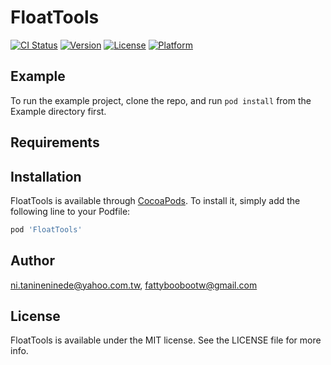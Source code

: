 # FloatTools

[![CI Status](https://img.shields.io/travis/ni.tanineninede@yahoo.com.tw/FloatTools.svg?style=flat)](https://travis-ci.org/ni.tanineninede@yahoo.com.tw/FloatTools)
[![Version](https://img.shields.io/cocoapods/v/FloatTools.svg?style=flat)](https://cocoapods.org/pods/FloatTools)
[![License](https://img.shields.io/cocoapods/l/FloatTools.svg?style=flat)](https://cocoapods.org/pods/FloatTools)
[![Platform](https://img.shields.io/cocoapods/p/FloatTools.svg?style=flat)](https://cocoapods.org/pods/FloatTools)

## Example

To run the example project, clone the repo, and run `pod install` from the Example directory first.

## Requirements

## Installation

FloatTools is available through [CocoaPods](https://cocoapods.org). To install
it, simply add the following line to your Podfile:

```ruby
pod 'FloatTools'
```

## Author

ni.tanineninede@yahoo.com.tw, fattyboobootw@gmail.com

## License

FloatTools is available under the MIT license. See the LICENSE file for more info.

